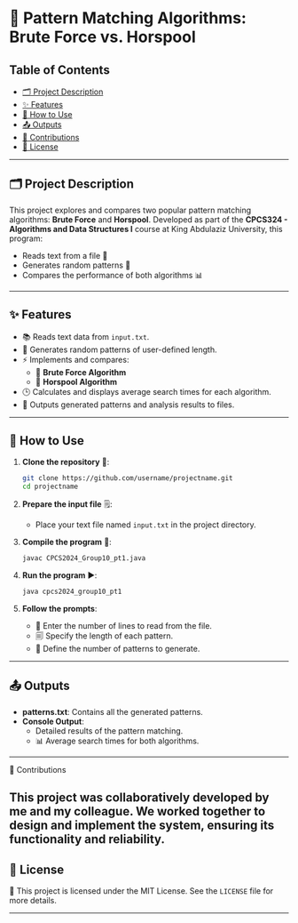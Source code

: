 # 🎯 Pattern Matching Algorithms: Brute Force vs. Horspool

## Table of Contents
- [🗂 Project Description](#-project-description)
- [✨ Features](#-features)
- [🚀 How to Use](#-how-to-use)
- [📤 Outputs](#-outputs)
- [🤝 Contributions](#-Contributions)
- [📜 License](#-license)

---

## 🗂 Project Description
This project explores and compares two popular pattern matching algorithms: **Brute Force** and **Horspool**. Developed as part of the **CPCS324 - Algorithms and Data Structures I** course at King Abdulaziz University, this program:
- Reads text from a file 📄
- Generates random patterns 🎲
- Compares the performance of both algorithms 📊

---

## ✨ Features
- 📚 Reads text data from `input.txt`.
- 🧙 Generates random patterns of user-defined length.
- ⚡ Implements and compares:
  - 🔧 **Brute Force Algorithm**
  - 🚀 **Horspool Algorithm**
- 🕒 Calculates and displays average search times for each algorithm.
- 📂 Outputs generated patterns and analysis results to files.

---

## 🚀 How to Use

1. **Clone the repository** 📄:
   ```bash
   git clone https://github.com/username/projectname.git
   cd projectname
   ```

2. **Prepare the input file** 🗒:
   - Place your text file named `input.txt` in the project directory.

3. **Compile the program** 🔨:
   ```bash
   javac CPCS2024_Group10_pt1.java
   ```

4. **Run the program** ▶️:
   ```bash
   java cpcs2024_group10_pt1
   ```

5. **Follow the prompts**:
   - 💾 Enter the number of lines to read from the file.
   - 🗐 Specify the length of each pattern.
   - 🎲 Define the number of patterns to generate.

---

## 📤 Outputs
- **patterns.txt**: Contains all the generated patterns.
- **Console Output**:
  - Detailed results of the pattern matching.
  - 📊 Average search times for both algorithms.

---
🤝 Contributions

This project was collaboratively developed by me and my colleague. We worked together to design and implement the system, ensuring its functionality and reliability.
---
## 📜 License
📄 This project is licensed under the MIT License. See the `LICENSE` file for more details.

---

